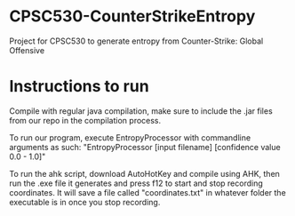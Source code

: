# CPSC530-CounterStrikeEntropy
Project for CPSC530 to generate entropy from Counter-Strike: Global Offensive

# Instructions to run
Compile with regular java compilation, make sure to include the .jar files from our repo in the compilation process.

To run our program, execute EntropyProcessor with commandline arguments as such: "EntropyProcessor [input filename] [confidence value 0.0 - 1.0]"

To run the ahk script, download AutoHotKey and compile using AHK, then run the .exe file it generates and press f12 to start and stop recording coordinates.  It will save a file called "coordinates.txt" in whatever folder the executable is in once you stop recording.
